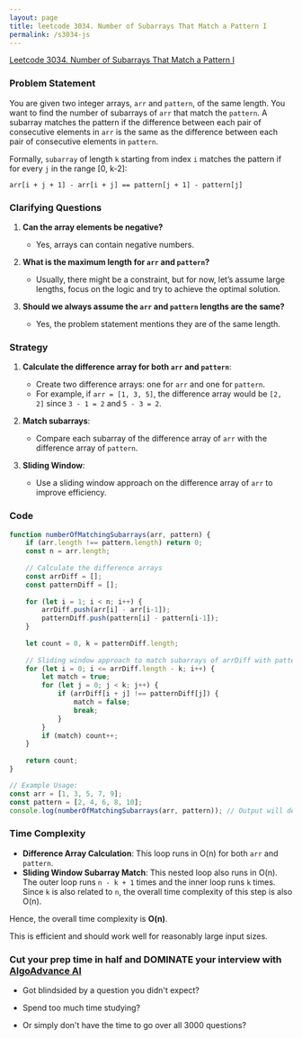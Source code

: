 ```yaml
---
layout: page
title: leetcode 3034. Number of Subarrays That Match a Pattern I
permalink: /s3034-js
---
```

[Leetcode 3034. Number of Subarrays That Match a Pattern I](https://algoadvance.github.io/algoadvance/l3034)
### Problem Statement

You are given two integer arrays, `arr` and `pattern`, of the same length. You want to find the number of subarrays of `arr` that match the `pattern`. A subarray matches the pattern if the difference between each pair of consecutive elements in `arr` is the same as the difference between each pair of consecutive elements in `pattern`.

Formally, `subarray` of length `k` starting from index `i` matches the pattern if for every `j` in the range [0, k-2]:

`arr[i + j + 1] - arr[i + j] == pattern[j + 1] - pattern[j]`

### Clarifying Questions

1. **Can the array elements be negative?** 
   - Yes, arrays can contain negative numbers.
   
2. **What is the maximum length for `arr` and `pattern`?**
   - Usually, there might be a constraint, but for now, let’s assume large lengths, focus on the logic and try to achieve the optimal solution. 

3. **Should we always assume the `arr` and `pattern` lengths are the same?**
   - Yes, the problem statement mentions they are of the same length.

### Strategy

1. **Calculate the difference array for both `arr` and `pattern`**:
   - Create two difference arrays: one for `arr` and one for `pattern`.
   - For example, if `arr = [1, 3, 5]`, the difference array would be `[2, 2]` since `3 - 1 = 2` and `5 - 3 = 2`.
   
2. **Match subarrays**:
   - Compare each subarray of the difference array of `arr` with the difference array of `pattern`.
   
3. **Sliding Window**:
   - Use a sliding window approach on the difference array of `arr` to improve efficiency.

### Code

```javascript
function numberOfMatchingSubarrays(arr, pattern) {
    if (arr.length !== pattern.length) return 0;
    const n = arr.length;
    
    // Calculate the difference arrays
    const arrDiff = [];
    const patternDiff = [];
    
    for (let i = 1; i < n; i++) {
        arrDiff.push(arr[i] - arr[i-1]);
        patternDiff.push(pattern[i] - pattern[i-1]);
    }
    
    let count = 0, k = patternDiff.length;
    
    // Sliding window approach to match subarrays of arrDiff with patternDiff
    for (let i = 0; i <= arrDiff.length - k; i++) {
        let match = true;
        for (let j = 0; j < k; j++) {
            if (arrDiff[i + j] !== patternDiff[j]) {
                match = false;
                break;
            }
        }
        if (match) count++;
    }
    
    return count;
}

// Example Usage:
const arr = [1, 3, 5, 7, 9];
const pattern = [2, 4, 6, 8, 10];
console.log(numberOfMatchingSubarrays(arr, pattern)); // Output will depend on the arrays.
```

### Time Complexity

- **Difference Array Calculation**: This loop runs in O(n) for both `arr` and `pattern`.
- **Sliding Window Subarray Match**: This nested loop also runs in O(n). The outer loop runs `n - k + 1` times and the inner loop runs `k` times. Since `k` is also related to `n`, the overall time complexity of this step is also O(n).

Hence, the overall time complexity is **O(n)**.

This is efficient and should work well for reasonably large input sizes.


### Cut your prep time in half and DOMINATE your interview with [AlgoAdvance AI](https://algoAdvance.com)

- Got blindsided by a question you didn't expect?

- Spend too much time studying?

- Or simply don't have the time to go over all 3000 questions?

